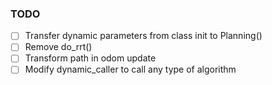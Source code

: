 ### TODO


- [ ] Transfer dynamic parameters from class init to Planning()
- [ ] Remove do_rrt()
- [ ] Transform path in odom update
- [ ] Modify dynamic_caller to call any type of algorithm

